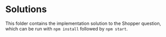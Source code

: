 # Solutions

This folder contains the implementation solution to the Shopper question, which can be run with `npm install` followed by `npm start`.
